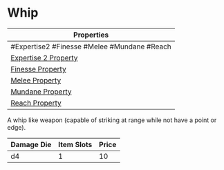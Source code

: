 # Whip

| Properties                                                                 |
| -------------------------------------------------------------------------- |
| #Expertise2 #Finesse #Melee #Mundane #Reach                                |
| [Expertise 2 Property](../Weapon%20Properties/Expertise%20X%20Property.md) |
| [Finesse Property](../Weapon%20Properties/Finesse%20Property.md)           |
| [Melee Property](../Weapon%20Properties/Melee%20Property.md)               |
| [Mundane Property](../../../Material%20Properties/Mundane%20Property.md)   |
| [Reach Property](../Weapon%20Properties/Reach%20Property.md)               |
A whip like weapon (capable of striking at range while not have a point or edge).

| Damage Die | Item Slots | Price |
| ---------- | ---------- | ----- |
| d4         | 1          | 10    |
